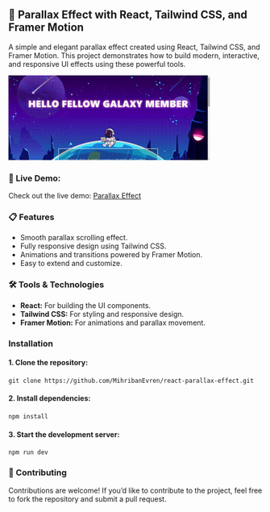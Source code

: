 ## 🌟 Parallax Effect with React, Tailwind CSS, and Framer Motion

A simple and elegant parallax effect created using React, Tailwind CSS, and Framer Motion. This project demonstrates how to build modern, interactive, and responsive UI effects using these powerful tools.

![Project Demo](./public/demo.gif)

### 🚀 Live Demo:

Check out the live demo: [Parallax Effect](https://ma-animations.netlify.app/)

### 📋 Features

- Smooth parallax scrolling effect.
- Fully responsive design using Tailwind CSS.
- Animations and transitions powered by Framer Motion.
- Easy to extend and customize.

### 🛠️ Tools & Technologies

- **React:** For building the UI components.
- **Tailwind CSS:** For styling and responsive design.
- **Framer Motion:** For animations and parallax movement.

### Installation

#### 1. Clone the repository:

```
git clone https://github.com/MihribanEvren/react-parallax-effect.git
```

#### 2. Install dependencies:

```
npm install
```

#### 3. Start the development server:

```
npm run dev
```

### 🙌 Contributing

Contributions are welcome! If you’d like to contribute to the project, feel free to fork the repository and submit a pull request.
